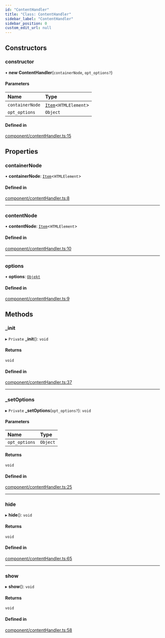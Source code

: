 ```yaml
---
id: "ContentHandler"
title: "Class: ContentHandler"
sidebar_label: "ContentHandler"
sidebar_position: 0
custom_edit_url: null
---
```


## Constructors

### constructor

• **new ContentHandler**(`containerNode`, `opt_options?`)

#### Parameters

| Name | Type |
| :------ | :------ |
| `containerNode` | [`Item`](Item.md)<`HTMLElement`\> |
| `opt_options` | `Object` |

#### Defined in

[component/contentHandler.ts:15](https://bitbucket.org/siposdani87/sui-js/src/412afc3/src/component/contentHandler.ts#lines-15)

## Properties

### containerNode

• **containerNode**: [`Item`](Item.md)<`HTMLElement`\>

#### Defined in

[component/contentHandler.ts:8](https://bitbucket.org/siposdani87/sui-js/src/412afc3/src/component/contentHandler.ts#lines-8)

___

### contentNode

• **contentNode**: [`Item`](Item.md)<`HTMLElement`\>

#### Defined in

[component/contentHandler.ts:10](https://bitbucket.org/siposdani87/sui-js/src/412afc3/src/component/contentHandler.ts#lines-10)

___

### options

• **options**: [`Objekt`](Objekt.md)

#### Defined in

[component/contentHandler.ts:9](https://bitbucket.org/siposdani87/sui-js/src/412afc3/src/component/contentHandler.ts#lines-9)

## Methods

### \_init

▸ `Private` **_init**(): `void`

#### Returns

`void`

#### Defined in

[component/contentHandler.ts:37](https://bitbucket.org/siposdani87/sui-js/src/412afc3/src/component/contentHandler.ts#lines-37)

___

### \_setOptions

▸ `Private` **_setOptions**(`opt_options?`): `void`

#### Parameters

| Name | Type |
| :------ | :------ |
| `opt_options` | `Object` |

#### Returns

`void`

#### Defined in

[component/contentHandler.ts:25](https://bitbucket.org/siposdani87/sui-js/src/412afc3/src/component/contentHandler.ts#lines-25)

___

### hide

▸ **hide**(): `void`

#### Returns

`void`

#### Defined in

[component/contentHandler.ts:65](https://bitbucket.org/siposdani87/sui-js/src/412afc3/src/component/contentHandler.ts#lines-65)

___

### show

▸ **show**(): `void`

#### Returns

`void`

#### Defined in

[component/contentHandler.ts:58](https://bitbucket.org/siposdani87/sui-js/src/412afc3/src/component/contentHandler.ts#lines-58)
